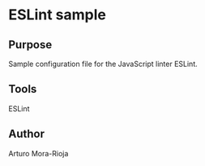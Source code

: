 # ESLint sample

## Purpose
Sample configuration file for the JavaScript linter ESLint.

## Tools
ESLint

## Author
Arturo Mora-Rioja